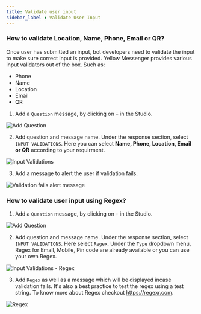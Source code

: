 ```yaml
---
title: Validate user input
sidebar_label : Validate User Input
---
```

### How to validate Location, Name, Phone, Email or QR?
Once user has submitted an input, bot developers need to validate the input to make sure correct input is provided. Yellow Messenger provides various input validators out of the box. Such as:

- Phone
- Name
- Location
- Email
- QR


1.  Add a `Question` message, by clicking on `+` in the Studio.

![Add Question](https://cdn.yellowmessenger.com/2iqvFnDJ0y6z1616737659070.png)

2. Add question and message name. Under the response section, select `INPUT VALIDATIONS`. Here you can select **Name, Phone, Location, Email or QR** according to your requirment. 

![Input Validations](https://cdn.yellowmessenger.com/DjTUS1TWyFOk1616736966904.png)

3. Add a message to alert the user if validation fails. 

![Validation fails alert message](https://cdn.yellowmessenger.com/oZLBYob9TuG21616737676314.png)


### How to validate user input using Regex?

1.  Add a `Question` message, by clicking on `+` in the Studio.

![Add Question](https://cdn.yellowmessenger.com/2iqvFnDJ0y6z1616737659070.png)

2. Add question and message name. Under the response section, select `INPUT VALIDATIONS`. Here select `Regex`. Under the `Type` dropdown menu, Regex for Email, Mobile, Pin code are already available or you can use your own Regex.

![Input Validations - Regex](https://cdn.yellowmessenger.com/v5vV7pf7gqc11616738803100.png)

3. Add `Regex` as well as a message which will be displayed incase validation fails. It's also a best practice to test the regex using a test string. To know more about Regex checkout https://regexr.com.

![Regex](https://cdn.yellowmessenger.com/UimYEmLnVCqt1616738835760.png)